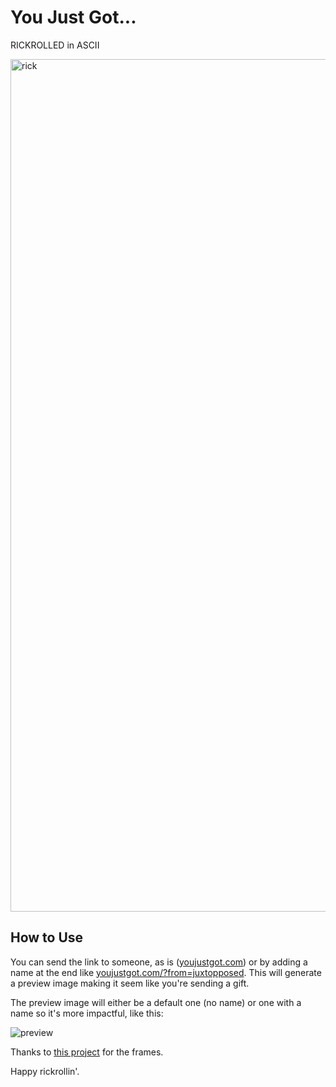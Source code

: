 # You Just Got...

RICKROLLED in ASCII

<img width="1364" alt="rick" src="https://github.com/user-attachments/assets/4365f422-6d68-4f5f-b81b-e058e72dc547" />

## How to Use

You can send the link to someone, as is ([youjustgot.com](https://youjustgot.com)) or by adding a name at the end like [youjustgot.com/?from=juxtopposed](https://youjustgot.com/?from=juxtopposed). This will generate a preview image making it seem like you're sending a gift.

The preview image will either be a default one (no name) or one with a name so it's more impactful, like this:

![preview](https://github.com/user-attachments/assets/9df1e03e-ff56-44fd-aedb-50467a1ba982)


Thanks to [this project](https://github.com/johnsoupir/ASCII_Rickroll) for the frames.

Happy rickrollin'.
